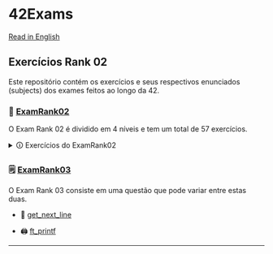 # 42Exams

[Read in English](README.md)

## Exercícios Rank 02

Este repositório contém os exercícios e seus respectivos enunciados (subjects) dos exames feitos ao longo da 42.

### 💢 [ExamRank02](ExamRank02)

O Exam Rank 02 é dividido em 4 níveis e tem um total de 57 exercícios.

 <details>
     <summary> 🛈 Exercícios do ExamRank02</summary><br>

  | [Level 01](ExamRank02/Level01) | [Level 02](ExamRank02/Level02) | [Level 03](ExamRank02/Level03) | [Level 04](ExamRank02/Level04) |
  |--------------------------------|--------------------------------|--------------------------------|--------------------------------|
  | first_word                     | alpha_mirror                   | add_prime_sum                  | flood_fill                     |
  | fizzbuz                        | camel_to_snake                 | epur_str                       | fprime                         |
  | ft_putstr                      | do_op                          | expand_str                     | ft_itoa                        |
  | ft_strcpy                      | ft_atoi                        | ft_atoi_base                   | ft_list_foreach                |
  | ft_strlen                      | ft_strcmp                      | ft_list_size                   | ft_list_remove_if              |
  | ft_swap                        | ft_strcspn                     | ft_range                       | ft_split                       |
  | repeat_alpha                   | ft_strdup                      | ft_rrange                      | rev_wstr                       |
  | rev_print                      | ft_strpbrk                     | hidenp                         | rostring                       |
  | rot_13                         | ft_strrev                      | lcm                            | sort_int_tab                   |
  | rotone                         | ft_strspn                      | paramsum                       | sort_list                      |
  | search_and_replace             | inter                          | pgcd                           |                                |
  | ulstr                          | is_power_of_two                | print_hex                      |                                |
  |                                | last_word                      | rstr_capitalizer               |                                |
  |                                | max                            | str_capitalizer                |                                |
  |                                | print_bits                     | tab_mult                       |                                |
  |                                | reverse_bits                   |                                |                                |
  |                                | snake_to_camel                 |                                |                                |
  |                                | swap_bits                      |                                |                                |
  |                                | union                          |                                |                                |
  |                                | wdmatch                        |                                |                                |   

  </details>
  

### 🗒️ [ExamRank03](ExamRank03)


O Exam Rank 03 consiste em uma questão que pode variar entre estas duas.

 - 📄 [get_next_line](ExamRank03/get_next_line)
 
 - 🖨️ [ft_printf](ExamRank03/ft_printf)

---
